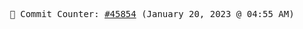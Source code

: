 <p align="center">
    <samp>
        📮 Commit Counter: <a href="https://github.com/Javascript-void0/Javascript-void0/commits/main">#45854</a> (January 20, 2023 @ 04:55 AM)
    </samp>
</p>